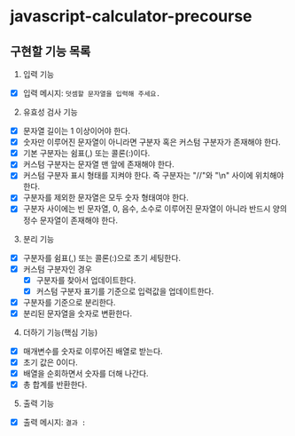 # javascript-calculator-precourse

## 구현할 기능 목록

1. 입력 기능

- [x] 입력 메시지: `덧셈할 문자열을 입력해 주세요.`

2. 유효성 검사 기능

- [x] 문자열 길이는 1 이상이어야 한다.
- [x] 숫자만 이루어진 문자열이 아니라면 구분자 혹은 커스텀 구분자가 존재해야 한다.
- [x] 기본 구분자는 쉼표(,) 또는 콜론(:)이다.
- [x] 커스텀 구분자는 문자열 맨 앞에 존재해야 한다.
- [x] 커스텀 구분자 표시 형태를 지켜야 한다. 즉 구분자는 "//"와 "\n" 사이에 위치해야 한다.
- [x] 구분자를 제외한 문자열은 모두 숫자 형태여야 한다.
- [x] 구분자 사이에는 빈 문자열, 0, 음수, 소수로 이루어진 문자열이 아니라 반드시 양의 정수 문자열이 존재해야 한다.

3. 분리 기능

- [x] 구분자를 쉼표(,) 또는 콜론(:)으로 초기 세팅한다.
- [x] 커스텀 구분자인 경우
  - [x] 구분자를 찾아서 업데이트한다.
  - [x] 커스텀 구분자 표기를 기준으로 입력값을 업데이트한다.
- [x] 구분자를 기준으로 분리한다.
- [x] 분리된 문자열을 숫자로 변환한다.

4. 더하기 기능(핵심 기능)

- [x] 매개변수를 숫자로 이루어진 배열로 받는다.
- [x] 초기 값은 0이다.
- [x] 배열을 순회하면서 숫자를 더해 나간다.
- [x] 총 합계를 반환한다.

5. 출력 기능

- [x] 출력 메시지: `결과 :`
